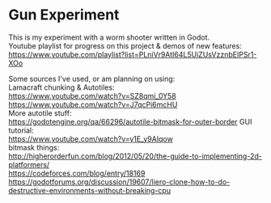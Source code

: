 # Gun Experiment
This is my experiment with a worm shooter written in Godot.  
Youtube playlist for progress on this project & demos of new features: https://www.youtube.com/playlist?list=PLniVr9AtI64L5UiZUsVzznbEIPSr1-XOo  

Some sources I've used, or am planning on using:  
Lamacraft chunking & Autotiles:  
https://www.youtube.com/watch?v=SZ8qmi_0Y58  
https://www.youtube.com/watch?v=J7qcPi6mcHU  
More autotile stuff:  
https://godotengine.org/qa/66296/autotile-bitmask-for-outer-border
GUI tutorial:  
https://www.youtube.com/watch?v=y1E_y9AIqow  
bitmask things:  
http://higherorderfun.com/blog/2012/05/20/the-guide-to-implementing-2d-platformers/  
https://codeforces.com/blog/entry/18169  
https://godotforums.org/discussion/19607/liero-clone-how-to-do-destructive-environments-without-breaking-cpu
